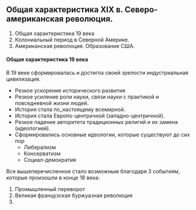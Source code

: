 ## Общая характеристика XIX в. Северо-американская революция.

1. Общая характеристика 19 века
2. Колониальный период в Северной Америке.
3. Американская революция. Образование США. 

#### Общая характеристика 19 века 

В 19 веке сформировалась и достигла своей зрелости индустриальная цивилизация. 

- Резкое ускорение исторического развития
- Резкое усиление роли науки, связи науки с практикой и повседневной жизни людей.
- История стала по_настоящему всемирной.
- История стала Европо-центричной (западно-центричной).
- Резкое падение авторитета традиционных религий и их замена (идеологией).
- Сформировались основные идеологии, которые существуют до сих пор
	- Либерализм
	- Консерватизм
	- Социал-демократия

Все вышеперечисленное стало возможным благодаря 3 событиям, которые произошли в конце 18 века:
1) Промышленный переворот
2) Великая французская буржуазная революция
3) 